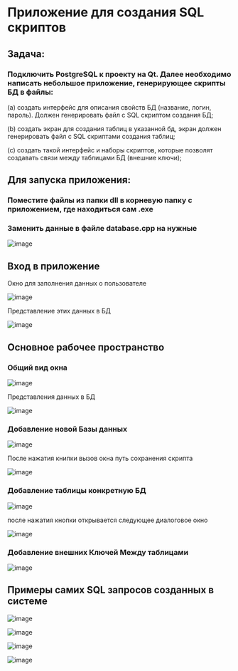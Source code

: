 #  Приложение для создания SQL скриптов
## Задача:
### Подключить PostgreSQL к проекту на Qt. Далее необходимо написать небольшое приложение, генерирующее скрипты БД в файлы:

(a) создать интерфейс для описания свойств БД (название, логин, пароль).
Должен генерировать файл с SQL скриптом создания БД;

(b) создать экран для создания таблиц в указанной бд, экран должен генерировать файл с SQL скриптами создания таблиц;

(c) создать такой интерфейс и наборы скриптов, которые позволят создавать связи между таблицами БД (внешние ключи);

## Для запуска приложения:
### Поместите файлы из папки dll в корневую папку с приложением, где находиться сам .exe

### Заменить данные в файле database.cpp на нужные

![image](https://user-images.githubusercontent.com/55054000/123833603-344b0280-d90f-11eb-8d0c-293463fa9ca8.png)

## Вход в приложение
Окно для заполнения данных о пользователе

![image](https://user-images.githubusercontent.com/55054000/123650418-40fa2880-d833-11eb-9129-7c899c19c79d.png)

Представление этих данных в БД

![image](https://user-images.githubusercontent.com/55054000/123651325-0a70dd80-d834-11eb-9d0a-25a73b87acdc.png)

## Основное рабочее пространство

### Общий вид окна
![image](https://user-images.githubusercontent.com/55054000/123650843-a3532900-d833-11eb-9609-e3dfdd9893a2.png)

Представления данных в БД

![image](https://user-images.githubusercontent.com/55054000/123651562-3f7d3000-d834-11eb-9583-f6006b3ee34a.png)

### Добавление новой Базы данных 

![image](https://user-images.githubusercontent.com/55054000/123651745-69ceed80-d834-11eb-97d0-59321f9b1110.png)

 После нажатия книпки вызов окна путь сохранения скрипта 
 
 ![image](https://user-images.githubusercontent.com/55054000/123652023-9edb4000-d834-11eb-8f29-d2bd7a92dce7.png)

 ###  Добавление таблицы  конкретную БД
 
 ![image](https://user-images.githubusercontent.com/55054000/123652329-e1048180-d834-11eb-9790-fdb5610e5ac4.png)

после нажатия кнопки открывается следующее диалоговое окно

![image](https://user-images.githubusercontent.com/55054000/123652538-0f825c80-d835-11eb-9cc6-ce7a4c1c4107.png)

### Добавление внешних Ключей Между таблицами

![image](https://user-images.githubusercontent.com/55054000/123652693-317bdf00-d835-11eb-8876-45a3c6a2628e.png)

## Примеры самих SQL запросов созданных в системе

![image](https://user-images.githubusercontent.com/55054000/123653303-b109ae00-d835-11eb-8010-674a23c3eba3.png)


![image](https://user-images.githubusercontent.com/55054000/123652903-5d976000-d835-11eb-81c5-fb9d8fd04d04.png)

![image](https://user-images.githubusercontent.com/55054000/123652953-68ea8b80-d835-11eb-910d-70b11eedd145.png)

![image](https://user-images.githubusercontent.com/55054000/123653244-a51dec00-d835-11eb-8e67-83bdaaacf106.png)




